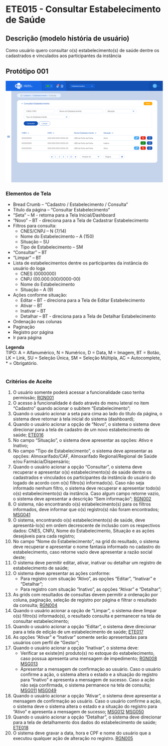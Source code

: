 # ETE015 - Consultar Estabelecimento de Saúde

## Descrição (modelo história de usuário)
Como usuário quero consultar o(s) estabelecimento(s) de saúde dentre os cadastrados e vinculados aos participantes da instância

## Protótipo 001
![alt text](../imagens/ete-015-prot-001.png)

### Elementos de Tela 
* Bread Crumb – “Cadastro / Estabelecimento / Consulta” 
* Título da página – “Consultar Estabelecimento” 
* “Seta” – M - retorna para a Tela Inicial/Dashboard 
* “Novo” – BT - direciona para a Tela de Cadastrar Estabelecimento
* Filtros para consulta: 
    * CNES/CNPJ – N (7/14) 
    * Nome do Estabelecimento – A (150) 
    * Situação – SU 
    * Tipo de Estabelecimento – SM 
* “Consultar” – BT 
* “Limpar” – BT 
* Lista de estabelecimentos dentre os participantes da instância do usuário do loga
    * CNES (0000000) 
    * CNPJ (00.000.000/0000-00) 
    * Nome do Estabelecimento 
    * Situação – A (9) 
* Ações conforme situação: 
    * Editar – BT - direciona para a Tela de Editar Estabelecimento
    * Ativar – BT  
    * Inativar – BT  
    * Detalhar – BT - direciona para a Tela de Detalhar Estabelecimento
* Ordenação nas colunas 
* Paginação 
* Registro por página 
* Ir para página 

**Legenda**  
TIPO: A = Alfanumérico, N = Numérico, D = Data, M = Imagem, BT = Botão, LK = Link, SU = Seleção Única, SM = Seleção Múltipla, AC = Autocomplete, * = Obrigatório.  
 
### Critérios de Aceite 
1. O usuário somente poderá acessar a funcionalidade caso tenha permissão; [RGN001](DocumentoDeRegrasv2.md#rgn001)
2. O acesso à funcionalidade é dado através do menu lateral no item “Cadastro” quando acionar o subitem “Estabelecimento”; 
3. Quando o usuário acionar a seta para cima ao lado do título da página, o sistema deve retornar à tela inicial do sistema (dashboard); 
4. Quando o usuário acionar a opção de “Novo”, o sistema o sistema deve direcionar para a tela de cadastro de um novo estabelecimento de saúde; [ETE016](ETE016.md)
5. No campo “Situação”, o sistema deve apresentar as opções: Ativo e Inativo; 
6. No campo “Tipo de Estabelecimento”, o sistema deve apresentar as opções: Almoxarifado/CAF, Almoxarifado Regional/Regional de Saúde e/ou Farmácia/Dispensário; 
7. Quando o usuário acionar a opção “Consultar”, o sistema deve recuperar e apresentar o(s) estabelecimento(s) de saúde dentre os cadastrados e vinculados os participantes da instância do usuário do logado de acordo com o(s) filtro(s) informado(s). Caso não seja informado nenhum filtro, o sistema deve recuperar e apresentar todo(s) o(s) estabelecimento(s) da instância. Caso algum campo retorne vazio, o sistema deve apresentar a descrição “Sem informação”; [RGN002](DocumentoDeRegrasv2.md#rgn002)
8. O sistema, não encontrando o(s) estabelecimento(s) para os filtros informados, deve informar que o(s) registro(s) não foram encontrados; [MSG041](DocumentoDeMensagensv2.md#msg041)
9. O sistema, encontrando o(s) estabelecimento(s) de saúde, deve apresentá-lo(s) em ordem decrescente de inclusão com os respectivos dados: CNES, CNPJ, Nome do Estabelecimento, Situação e as ações desejáveis para cada registro; 
10. No campo “Nome do Estabelecimento”, na grid do resultado, o sistema deve recuperar e apresentar o nome fantasia informado no cadastro do estabelecimento, caso retorne vazio deve apresentar a razão social deste; 
11. O sistema deve permitir editar, ativar, inativar ou detalhar um registro de estabelecimento de saúde; 
12. O sistema deve apresentar as ações conforme: 
    * Para registro com situação “Ativo”, as opções “Editar”, “Inativar” e “Detalhar”; 
    * Para registro com situação “Inativo”, as opções “Ativar” e “Detalhar”;
13. As grids com resultados de consultas devem permitir a ordenação por coluna, paginação, seleção de registro por página e filtrar o resultado da consulta; [RGN004](DocumentoDeRegrasv2.md#rgn004)
14. Quando o usuário acionar a opção de “Limpar”, o sistema deve limpar o(s) filtro(s) informado(s), o resultado consulta e permanecer na tela de consultar estabelecimento; 
15. Quando o usuário acionar a opção “Editar”, o sistema deve direcionar para a tela de edição de um estabelecimento de saúde; [ETE017](ETE017.md)
16. As opções “Ativar” e “Inativar” somente serão apresentadas para usuários com perfil de “Gestor”; 
17. Quando o usuário acionar a opção “Inativar”, o sistema deve: 
    * Verificar se existe(m) produto(s) no estoque do estabelecimento, caso possua apresenta uma mensagem de impedimento; [RGN008](DocumentoDeRegrasv2.md#rgn008) [MSG013](DocumentoDeMensagensv2.md#msg013)
    * Apresentar a mensagem de confirmação ao usuário. Caso o usuário confirme a ação, o sistema altera o estado e a situação do registro para “Inativo” e apresenta a mensagem de sucesso. Caso a ação não seja confirmada, o sistema permanece na tela de consulta; [MSG011](DocumentoDeMensagensv2.md#msg011) [MSG049](DocumentoDeMensagensv2.md#msg049) 
18. Quando o usuário acionar a opção “Ativar”, o sistema deve apresentar a mensagem de confirmação ao usuário. Caso o usuário confirme a ação, o sistema deve o sistema altera o estado e a situação do registro para “Ativo” e apresenta a mensagem de sucesso; [MSG012](DocumentoDeMensagensv2.md#msg012) [MSG050](DocumentoDeMensagensv2.md#msg050)
19. Quando o usuário acionar a opção “Detalhar”, o sistema deve direcionar para a tela de detalhamento dos dados do estabelecimento de saúde; [ETE018](ETE018.md)
20. O sistema deve gravar a data, hora e CPF e nome do usuário que a executou qualquer ação de alteração no registro. [RGN005](DocumentoDeRegrasv2.md#rgn005)

